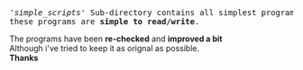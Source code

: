 <pre> 
<i>'simple_scripts'</i> Sub-directory contains all simplest programs,
these programs are <strong>simple to read/write</strong>.
</pre>

The programs have been <strong>re-checked</strong> and <strong> improved a bit </strong> <br/>
Although i've tried to keep it as orignal as possible. <br/>
<b>Thanks</b>
